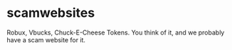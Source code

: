 # scamwebsites
Robux, Vbucks, Chuck-E-Cheese Tokens. You think of it, and we probably have a scam website for it.

